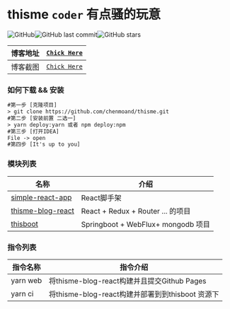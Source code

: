 # thisme ```coder``` 有点骚的玩意

![GitHub](https://img.shields.io/github/license/chenmoand/thisme)![GitHub last commit](https://img.shields.io/github/last-commit/chenmoand/thisme)![GitHub stars](https://img.shields.io/github/stars/chenmoand/thisme)

| 博客地址 | [```Chick Here```](https://new.brageast.com) |
| :------: | :------------------------------------------: |
| 博客截图 |        [```Chick Here```](./doc/img/)        |


### 如何下载 && 安装

```txt
#第一步 [克隆项目]
> git clone https://github.com/chenmoand/thisme.git 
#第二步 [安装前置 二选一]
> yarn deploy:yarn 或者 npm deploy:npm
#第三步 [打开IDEA]
File -> open
#第四步 [It's up to you]
```

### 模块列表

| 名称                                     | 介绍                               |
| ---------------------------------------- | ---------------------------------- |
| [simple-react-app](./simple-react-app)   | React脚手架                        |
| [thisme-blog-react](./thisme-blog-react) | React + Redux + Router ... 的项目  |
| [thisboot](./thisboot)                   | Springboot + WebFlux+ mongodb 项目 |

###  指令列表

| 指令名称 | 指令介绍                                         |
| -------- | ------------------------------------------------ |
| yarn web | 将thisme-blog-react构建并且提交Github Pages      |
| yarn ci  | 将thisme-blog-react构建并部署到到thisboot 资源下 |

